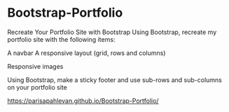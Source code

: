 # Bootstrap-Portfolio
Recreate Your Portfolio Site with Bootstrap
Using Bootstrap, recreate my portfolio site with the following items:

A navbar
A responsive layout (grid, rows and columns)

Responsive images

Using Bootstrap, make a sticky footer and use sub-rows and sub-columns on your portfolio site 


 https://parisapahlevan.github.io/Bootstrap-Portfolio/
